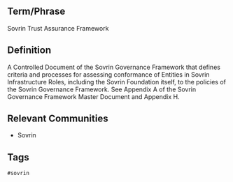 ## Term/Phrase
Sovrin Trust Assurance Framework

## Definition
A Controlled Document of the Sovrin Governance Framework that defines criteria and processes for assessing conformance of Entities in Sovrin Infrastructure Roles, including the Sovrin Foundation itself, to the policies of the Sovrin Governance Framework. See Appendix A of the Sovrin Governance Framework Master Document and Appendix H.

## Relevant Communities
* Sovrin

## Tags
```
#sovrin
```
